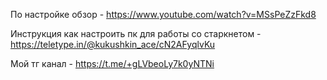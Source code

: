 По настройке обзор - https://www.youtube.com/watch?v=MSsPeZzFkd8

Инструкция как настроить пк для работы со старкнетом - https://teletype.in/@kukushkin_ace/cN2AFyqlvKu

Мой тг канал - https://t.me/+gLVbeoLy7k0yNTNi
